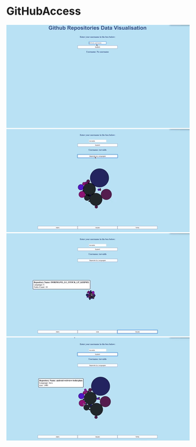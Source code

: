 # GitHubAccess
![](search.gif)
![](change_type.gif)
![](seperate_by_language.gif)
![](draggable.gif)
